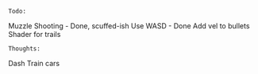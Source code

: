 	Todo:

Muzzle Shooting		- Done, scuffed-ish
Use WASD			- Done
Add vel to bullets
Shader for trails


	Thoughts:

Dash
Train cars

